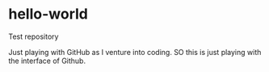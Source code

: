 # hello-world
Test repository

Just playing with GitHub as I venture into coding.
SO this is just playing with the interface of Github.
